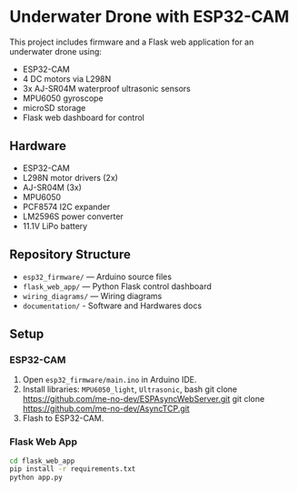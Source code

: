 # Underwater Drone with ESP32-CAM

This project includes firmware and a Flask web application for an underwater drone using:
- ESP32-CAM
- 4 DC motors via L298N
- 3x AJ-SR04M waterproof ultrasonic sensors
- MPU6050 gyroscope
- microSD storage
- Flask web dashboard for control

## Hardware
- ESP32-CAM
- L298N motor drivers (2x)
- AJ-SR04M (3x)
- MPU6050
- PCF8574 I2C expander
- LM2596S power converter
- 11.1V LiPo battery

## Repository Structure
- `esp32_firmware/` — Arduino source files
- `flask_web_app/` — Python Flask control dashboard
- `wiring_diagrams/` — Wiring diagrams
- `documentation/` - Software and Hardwares docs

## Setup

### ESP32-CAM
1. Open `esp32_firmware/main.ino` in Arduino IDE.
2. Install libraries: `MPU6050_light`, `Ultrasonic`,
  bash
      git clone https://github.com/me-no-dev/ESPAsyncWebServer.git
      git clone https://github.com/me-no-dev/AsyncTCP.git
3. Flash to ESP32-CAM.

### Flask Web App
```bash
cd flask_web_app
pip install -r requirements.txt
python app.py
